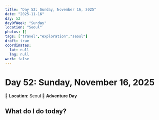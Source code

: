 ```yaml
---
title: "Day 52: Sunday, November 16, 2025"
date: "2025-11-16"
day: 52
dayOfWeek: "Sunday"
location: "Seoul"
photos: []
tags: ["travel","exploration","seoul"]
draft: true
coordinates:
  lat: null
  lng: null
work: false
---
```

# Day 52: Sunday, November 16, 2025

📍 **Location:** Seoul
🎒 **Adventure Day**

## What do I do today?


